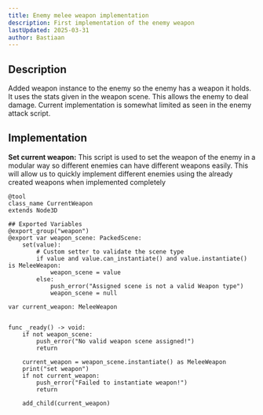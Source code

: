 ```yaml
---
title: Enemy melee weapon implementation
description: First implementation of the enemy weapon
lastUpdated: 2025-03-31
author: Bastiaan
---
```


## Description

Added weapon instance to the enemy so the enemy has a weapon it holds. It uses the stats given in the weapon scene. This allows the enemy to deal damage. Current implementation is somewhat limited as seen in the enemy attack script.

## Implementation

**Set current weapon:**
This script is used to set the weapon of the enemy in a modular way so different enemies can have different weapons easily. This will allow us to quickly implement different enemies using the already created weapons when implemented completely

```gdscript
@tool
class_name CurrentWeapon
extends Node3D

## Exported Variables
@export_group("weapon")
@export var weapon_scene: PackedScene:
	set(value):
		# Custom setter to validate the scene type
		if value and value.can_instantiate() and value.instantiate() is MeleeWeapon:
			weapon_scene = value
		else:
			push_error("Assigned scene is not a valid Weapon type")
			weapon_scene = null

var current_weapon: MeleeWeapon


func _ready() -> void:
	if not weapon_scene:
		push_error("No valid weapon scene assigned!")
		return

	current_weapon = weapon_scene.instantiate() as MeleeWeapon
	print("set weapon")
	if not current_weapon:
		push_error("Failed to instantiate weapon!")
		return

	add_child(current_weapon)
```
